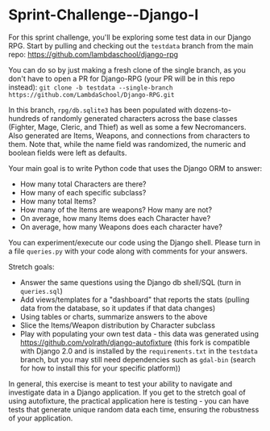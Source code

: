 # Sprint-Challenge--Django-I

For this sprint challenge, you'll be exploring some test data in our Django RPG.
Start by pulling and checking out the `testdata` branch from the main repo:
https://github.com/lambdaschool/django-rpg

You can do so by just making a fresh clone of the single branch, as you don't
have to open a PR for Django-RPG (your PR will be in this repo instead):
`git clone -b testdata --single-branch https://github.com/LambdaSchool/Django-RPG.git`

In this branch, `rpg/db.sqlite3` has been populated with dozens-to-hundreds of
randomly generated characters across the base classes (Fighter, Mage, Cleric,
and Thief) as well as some a few Necromancers. Also generated are Items,
Weapons, and connections from characters to them. Note that, while the name
field was randomized, the numeric and boolean fields were left as defaults.

Your main goal is to write Python code that uses the Django ORM to answer:

- How many total Characters are there?
- How many of each specific subclass?
- How many total Items?
- How many of the Items are weapons? How many are not?
- On average, how many Items does each Character have?
- On average, how many Weapons does each character have?

You can experiment/execute our code using the Django shell. Please turn in a
file `queries.py` with your code along with comments for your answers.

Stretch goals:

- Answer the same questions using the Django db shell/SQL (turn in `queries.sql`)
- Add views/templates for a "dashboard" that reports the stats (pulling data
from the database, so it updates if that data changes)
- Using tables or charts, summarize answers to the above
- Slice the Items/Weapon distribution by Character subclass
- Play with populating your own test data - this data was generated using
https://github.com/volrath/django-autofixture (this fork is compatible with
Django 2.0 and is installed by the `requirements.txt` in the `testdata` branch,
but you may still need dependencies such as `gdal-bin` (search for how to
install this for your specific platform))

In general, this exercise is meant to test your ability to navigate and
investigate data in a Django application. If you get to the stretch goal of
using autofixture, the practical application here is testing - you can have
tests that generate unique random data each time, ensuring the robustness of
your application.
